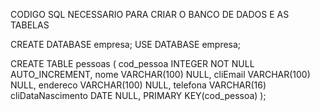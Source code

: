 CODIGO SQL NECESSARIO PARA CRIAR O BANCO DE DADOS E AS TABELAS 

CREATE DATABASE empresa;
USE DATABASE empresa;

CREATE TABLE pessoas (
cod_pessoa INTEGER NOT NULL AUTO_INCREMENT,
nome VARCHAR(100) NULL,
cliEmail VARCHAR(100) NULL,
endereco VARCHAR(100) NULL,
telefona VARCHAR(16)
cliDataNascimento DATE NULL,
PRIMARY KEY(cod_pessoa)
);

